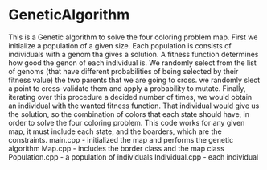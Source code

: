 # GeneticAlgorithm
This is a Genetic algorithm to solve the four coloring problem map. 
First we initialize a population of a given size. Each population is consists of individuals with a genom tha gives a solution. A fitness function determines how good the genon of each individual is. We randomly select from the list of genoms (that have different probabilities of being selected by their fitness value) the two parents that we are going to cross. we randomly slect a point to cress-validate them and apply a probability to mutate. Finally, iterating over this procedure a decided number of times, we would obtain an individual with the wanted fitness function. That individual would give us the solution, so the combination of colors that each state should have, in order to solve the four coloring problem. 
This code works for any given map, it must include each state, and the boarders, which are the constraints. 
main.cpp - initialized the map and performs the genetic algorithm
Map.cpp - includes the border class and the map class
Population.cpp - a population of individuals 
Individual.cpp - each individual
